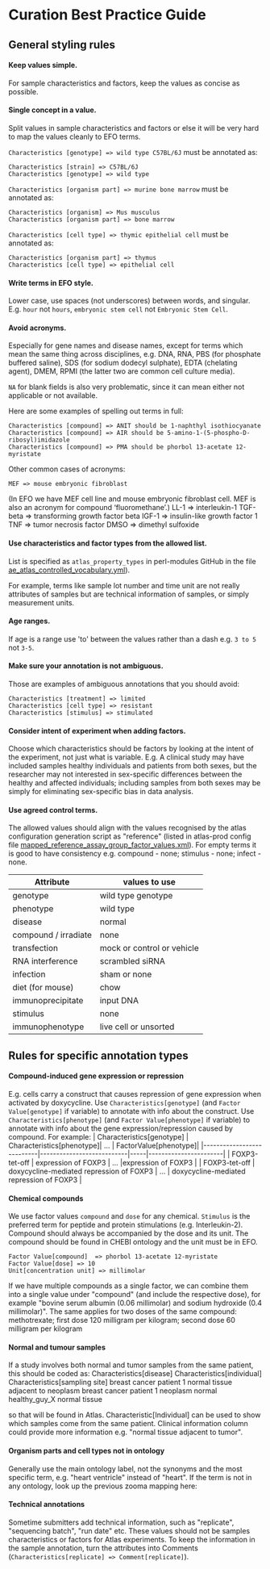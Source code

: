 # Curation Best Practice Guide

## General styling rules

#### **Keep values simple.** 
 For sample characteristics and factors, keep the values as concise as possible. 

#### **Single concept in a value.** 
Split values in sample characteristics and factors or else it will be very hard to map the values cleanly to EFO terms.

`Characteristics [genotype] => wild type C57BL/6J` must be annotated as:

    Characteristics [strain] => C57BL/6J
    Characteristics [genotype] => wild type

`Characteristics [organism part] => murine bone marrow` must be annotated as:

    Characteristics [organism] => Mus musculus
    Characteristics [organism part] => bone marrow

`Characteristics [cell type] => thymic epithelial cell` must be annotated as:

    Characteristics [organism part] => thymus
    Characteristics [cell type] => epithelial cell

#### Write terms in EFO style.
Lower case, use spaces (not underscores) between words, and singular. 
E.g. `hour` not `hours`, `embryonic stem cell` not `Embryonic Stem Cell`.

#### Avoid acronyms.
Especially for gene names and disease names, except for terms which mean the same thing across disciplines, 
e.g. DNA, RNA, PBS (for phosphate buffered saline), SDS (for sodium dodecyl sulphate), EDTA (chelating agent), 
DMEM, RPMI (the latter two are common cell culture media). 

`NA` for blank fields is also very problematic, since it can mean either not applicable or not available.

Here are some examples of spelling out terms in full: 

    Characteristics [compound] => ANIT should be 1-naphthyl isothiocyanate
    Characteristics [compound] => AIR should be 5-amino-1-(5-phospho-D-ribosyl)imidazole
    Characteristics [compound] => PMA should be phorbol 13-acetate 12-myristate

Other common cases of acronyms:

    MEF => mouse embryonic fibroblast 
(In EFO we have MEF cell line and mouse embryonic fibroblast cell. MEF is also an acronym for compound ‘fluoromethane’.)
    LL-1 => interleukin-1
    TGF-beta => transforming growth factor beta
    IGF-1 => insulin-like growth factor 1
    TNF => tumor necrosis factor
    DMSO => dimethyl sulfoxide


#### Use characteristics and factor types from the allowed list.
List is specified as `atlas_property_types` in perl-modules GitHub in the file 
[ae_atlas_controlled_vocabulary.yml](https://github.com/ebi-gene-expression-group/perl-atlas-modules/blob/7c8c05a577b68f6433ec5b19f6fe896d94a5e478/supporting_files/ae_atlas_controlled_vocabulary.yml)). 

For example, terms like sample lot number and time unit are not really attributes of samples but are technical information of samples, or simply measurement units.

#### Age ranges.
If age is a range use 'to' between the values rather than a dash e.g. `3 to 5` not `3-5`.

#### Make sure your annotation is not ambiguous. 
Those are examples of ambiguous annotations that you should avoid:

    Characteristics [treatment] => limited
    Characteristics [cell type] => resistant
    Characteristics [stimulus] => stimulated

#### Consider intent of experiment when adding factors. 
Choose which characteristics should be factors by looking at the intent of the experiment, not just what is variable. E.g. A clinical study may have included samples healthy individuals and patients from both sexes, but the researcher may not interested in sex-specific differences between the healthy and affected individuals; including samples from both sexes may be simply for eliminating sex-specific bias in data analysis.

#### Use agreed control terms. 
The allowed values should align with the values recognised by the atlas configuration generation script 
as "reference" (listed in atlas-prod config file [mapped_reference_assay_group_factor_values.xml](https://github.com/ebi-gene-expression-group/atlas-prod/blob/develop/analysis/differential/mapped_reference_assay_group_factor_values.xml)).
For empty terms it is good to have consistency e.g. compound - none; stimulus - none; infect - none.

| Attribute | values to use |
|-----------|---------------|
| genotype | wild type genotype |
| phenotype | wild type |
| disease | normal |
| compound / irradiate | none |
| transfection | mock or control or vehicle |
| RNA interference | scrambled siRNA |
| infection | sham or none |
| diet (for mouse) | chow |
| immunoprecipitate | input DNA |
| stimulus | none |
| immunophenotype | live cell or unsorted |



## Rules for specific annotation types

#### Compound-induced gene expression or repression
E.g. cells carry a construct that causes repression of gene expression when activated by doxycycline. 
Use `Characteristics[genotype]` (and `Factor Value[genotype]` if variable) to annotate with info about the construct. 
Use `Characteristics[phenotype]` (and `Factor Value[phenotype]` if variable) to annotate with info about the
gene expression/repression caused by compound. For example:
| Characteristics[genotype] |	Characteristics[phenotype]|	...	| FactorValue[phenotype]|
|---------------------------|---------------------------|-----|-----------------------|
| FOXP3-tet-off	| expression of FOXP3 |	...	|expression of FOXP3 |
| FOXP3-tet-off	| doxycycline-mediated repression of FOXP3 | ... | doxycycline-mediated repression of FOXP3 |


#### Chemical compounds
We use factor values `compound` and `dose` for any chemical. `Stimulus` is the preferred term for peptide and protein 
stimulations (e.g. Interleukin-2). Compound should always be accompanied by the dose and its unit. 
The compound should be found in CHEBI ontology and the unit must be in EFO.

    Factor Value[compound]	=> phorbol 13-acetate 12-myristate	
    Factor Value[dose] => 10
    Unit[concentration unit] => millimolar
	

If we have multiple compounds as a single factor, we can combine them into a single value under "compound" (and include the respective dose), for example "bovine serum albumin (0.06 millimolar) and sodium hydroxide (0.4 millimolar)". The same applies for two doses of the same compound:  methotrexate; first dose 120 milligram per kilogram; second dose 60 milligram per kilogram 


#### Normal and tumour samples

If a study involves both normal and tumor samples from the same patient, this should be coded as:
Characteristics[disease]	Characteristics[individual]	Characteristics[sampling site]
breast cancer	patient 1	normal tissue adjacent to neoplasm
breast cancer	patient 1	neoplasm
normal	healthy_guy_X	normal tissue

so that will be found in Atlas. Characteristic[Individual] can be used to show which samples come from the same patient. Clinical information column could provide more information e.g. "normal tissue adjacent to tumor".


#### Organism parts and cell types not in ontology

Generally use the main ontology label, not the synonyms and the most specific term, e.g. "heart ventricle" instead of "heart".
If the term is not in any ontology, look up the previous zooma mapping here: <Laura please fill in path to file here>


#### Technical annotations

Sometime submitters add technical information, such as "replicate", "sequencing batch", "run date" etc. 
These values should not be samples characteristics or factors for Atlas experiments. 
To keep the information in the sample annotation, turn the attributes into Comments 
(`Characteristics[replicate] => Comment[replicate]`).


